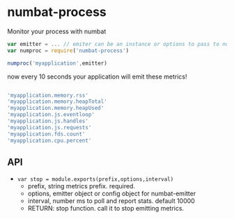 # numbat-process
Monitor your process with numbat

```js
var emitter = ... // emiter can be an instance or options to pass to numbat-emitter
var numproc = require('numbat-process')

numproc('myapplication',emitter)

```

now every 10 seconds your application will emit these metrics!

```js

'myapplication.memory.rss'
'myapplication.memory.heapTotal'
'myapplication.memory.heapUsed'
'myapplication.js.eventloop'
'myapplication.js.handles'
'myapplication.js.requests'
'myapplication.fds.count'
'myapplication.cpu.percent'

```


## API

- `var stop = module.exports(prefix,options,interval)`
  - prefix, string metrics prefix. required.
  - options, emitter object or config object for numbat-emitter
  - interval, number ms to poll and report stats. default 10000
  - RETURN: stop function. call it to stop emitting metrics.

